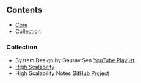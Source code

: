 ## Contents

* [Core](#core)
* [Collection](#collection)

### Collection

* System Design by Gaurav Sen [YouTube Playlist](https://www.youtube.com/playlist?list=PLMCXHnjXnTnvo6alSjVkgxV-VH6EPyvoX)
* [High Scalability](http://highscalability.com/)
* High Scalability Notes [GitHub Project](https://github.com/mgp/book-notes/blob/master/high-scalability-notes.markdown)
